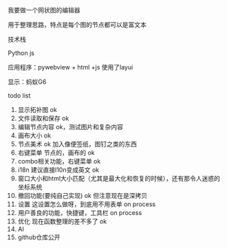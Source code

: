 我要做一个网状图的编辑器

用于整理思路，特点是每个图的节点都可以是富文本

技术栈

Python js

应用程序：pywebview + html +js 使用了layui

显示：蚂蚁G6

todo list

1. 显示拓补图 ok
2. 文件读取和保存 ok
3. 编辑节点内容 ok，测试图片和复杂内容
4. 画布大小 ok
5. 节点美术 ok 加入像便签纸，图钉之类的东西
6. 右键菜单 节点的，画布的 ok
7. combo相关功能，右键菜单 ok
8. i18n 建议直接l10n变成英文 ok
9. 窗口大小和html大小匹配（尤其是最大化和恢复的时候），还有那令人迷惑的坐标系统
10. 撤回功能(要纯自己实现) ok 但注意现在是深拷贝
11. 设置 这设置怎么做呀，到底用不用表单 on process
12. 用户善良的功能，快捷键，工具栏 on process
13. 优化 现在函数整理的差不多了 ok
14. AI
15. github仓库公开
